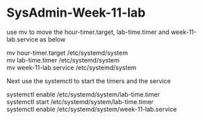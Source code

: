 # SysAdmin-Week-11-lab
use mv to move the hour-timer.target, lab-time.timer and week-11-lab.service as below 

mv hour-timer.target /etc/systemd/system <br>
mv lab-time.timer /etc/systemd/system<br>
mv week-11-lab.service /etc/systemd/system<br>

Next use the systemctl to start the timers and the service

systemctl enable /etc/systemd/system/lab-time.timer <br>
systemctl start  /etc/systemd/system/lab-time.timer <br>
systemctl enable /etc/systemd/system/week-11-lab.service
